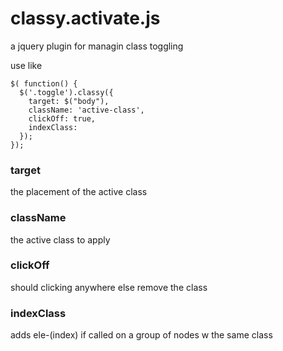 # classy.activate.js
a jquery plugin for managin class toggling


use like  

```
$( function() {  
  $('.toggle').classy({
    target: $("body"),
    className: 'active-class',
    clickOff: true,
    indexClass:
  });
});
```


### target
the placement of the active class

### className
the active class to apply

### clickOff
should clicking anywhere else remove the class

### indexClass
adds ele-(index) if called on a group of nodes w the same class
